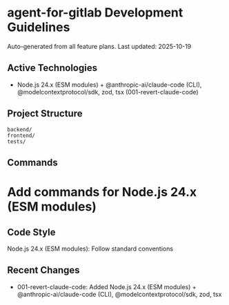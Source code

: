 # agent-for-gitlab Development Guidelines

Auto-generated from all feature plans. Last updated: 2025-10-19

## Active Technologies
- Node.js 24.x (ESM modules) + @anthropic-ai/claude-code (CLI), @modelcontextprotocol/sdk, zod, tsx (001-revert-claude-code)

## Project Structure
```
backend/
frontend/
tests/
```

## Commands
# Add commands for Node.js 24.x (ESM modules)

## Code Style
Node.js 24.x (ESM modules): Follow standard conventions

## Recent Changes
- 001-revert-claude-code: Added Node.js 24.x (ESM modules) + @anthropic-ai/claude-code (CLI), @modelcontextprotocol/sdk, zod, tsx

<!-- MANUAL ADDITIONS START -->
<!-- MANUAL ADDITIONS END -->
